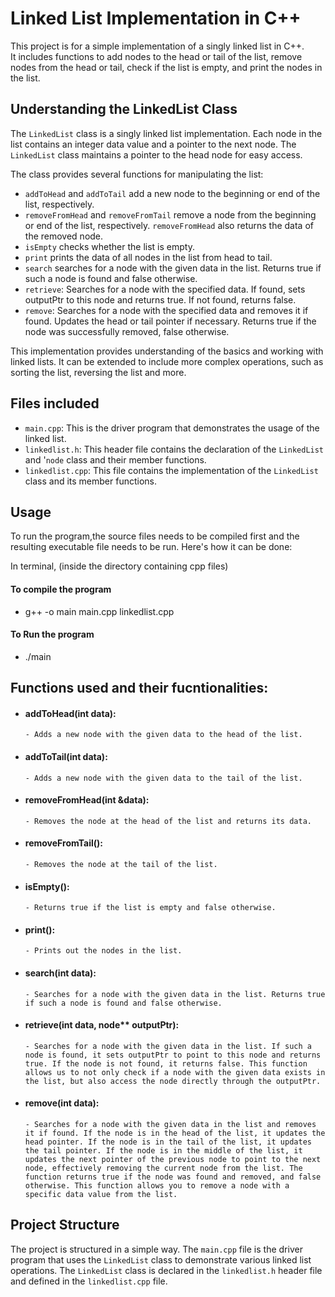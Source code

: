 # Linked List Implementation in C++

<p>This project is for a simple implementation of a singly linked list in C++. <br>
It includes functions to add nodes to the head or tail of the list, remove nodes from the head or tail, check if the list is empty, and print the nodes in the list.
</p>

##  Understanding the LinkedList Class

The `LinkedList` class is a singly linked list implementation. Each node in the list contains an integer data value and a pointer to the next node. The `LinkedList` class maintains a pointer to the head node for easy access.

The class provides several functions for manipulating the list:

- `addToHead` and `addToTail` add a new node to the beginning or end of the list, respectively.
- `removeFromHead` and `removeFromTail` remove a node from the beginning or end of the list, respectively. `removeFromHead` also returns the data of the removed node.
- `isEmpty` checks whether the list is empty.
- `print` prints the data of all nodes in the list from head to tail.
- `search` searches for a node with the given data in the list. Returns true if such a node is found and false otherwise.
- `retrieve`: Searches for a node with the specified data. If found, sets outputPtr to this node and returns true. If not found, returns false.
- `remove`: Searches for a node with the specified data and removes it if found. Updates the head or tail pointer if necessary. Returns true if the node was successfully removed, false otherwise.



This implementation provides understanding of the basics and working with linked lists. It can be extended to include more complex operations, such as sorting the list, reversing the list and more.

## Files included
- `main.cpp`: This is the driver program that demonstrates the usage of the linked list.
- `linkedlist.h`: This header file contains the declaration of the `LinkedList` and '`node` class and their member functions.
- `linkedlist.cpp`: This file contains the implementation of the `LinkedList` class and its member functions.

## Usage

To run the program,the source files needs to be compiled first and the resulting executable file needs to be run. Here's how it can be done:

In terminal, (inside the directory containing cpp files)

#### To compile the program
- g++ -o main main.cpp linkedlist.cpp

#### To Run the program
- ./main

## Functions used and their fucntionalities:

- #### addToHead(int data):<br>
      - Adds a new node with the given data to the head of the list. 
- #### addToTail(int data):<br>
      - Adds a new node with the given data to the tail of the list.  
- #### removeFromHead(int &data):<br>
      - Removes the node at the head of the list and returns its data. 
- #### removeFromTail(): <br>
      - Removes the node at the tail of the list. 
- #### isEmpty():<br> 
      - Returns true if the list is empty and false otherwise. 
- #### print(): <br>
      - Prints out the nodes in the list. 
- #### search(int data):<br>
      - Searches for a node with the given data in the list. Returns true if such a node is found and false otherwise. 
- #### retrieve(int data, node** outputPtr):<br>
      - Searches for a node with the given data in the list. If such a node is found, it sets outputPtr to point to this node and returns true. If the node is not found, it returns false. This function allows us to not only check if a node with the given data exists in the list, but also access the node directly through the outputPtr.
- #### remove(int data):<br>
      - Searches for a node with the given data in the list and removes it if found. If the node is in the head of the list, it updates the head pointer. If the node is in the tail of the list, it updates the tail pointer. If the node is in the middle of the list, it updates the next pointer of the previous node to point to the next node, effectively removing the current node from the list. The function returns true if the node was found and removed, and false otherwise. This function allows you to remove a node with a specific data value from the list.

##  Project Structure

The project is structured in a simple way. The `main.cpp` file is the driver program that uses the `LinkedList` class to demonstrate various linked list operations. The `LinkedList` class is declared in the `linkedlist.h` header file and defined in the `linkedlist.cpp` file.


